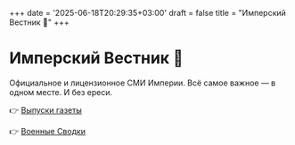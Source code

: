 +++
date = '2025-06-18T20:29:35+03:00'
draft = false
title = "Имперский Вестник 🦉"
+++

# Имперский Вестник 🦉

Официальное и лицензионное СМИ Империи. Всё самое важное — в одном месте. И без ереси.

👉 [Выпуски газеты](/[00]-Posts/)

👉 [Военные Сводки](/military-reports/)
